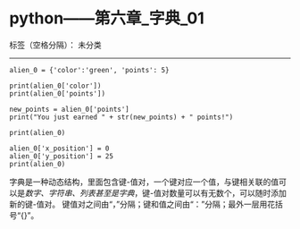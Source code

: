 # python——第六章_字典_01

标签（空格分隔）： 未分类

---
```
alien_0 = {'color':'green', 'points': 5}

print(alien_0['color'])
print(alien_0['points'])

new_points = alien_0['points']
print("You just earned " + str(new_points) + " points!")

print(alien_0)

alien_0['x_position'] = 0
alien_0['y_position'] = 25
print(alien_0)
```
字典是一种动态结构，里面包含键-值对，一个键对应一个值，与键相关联的值可以是*数字、字符串、列表甚至是字典*，键-值对数量可以有无数个，可以随时添加新的键-值对。
键值对之间由“，”分隔；键和值之间由“：”分隔；最外一层用花括号“{}”。
